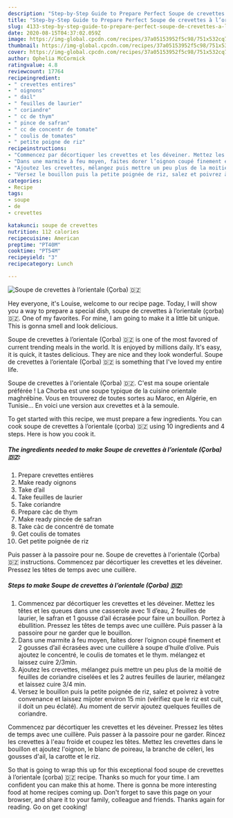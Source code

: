 ```yaml
---
description: "Step-by-Step Guide to Prepare Perfect Soupe de crevettes à l’orientale (Çorba) 🇩🇿"
title: "Step-by-Step Guide to Prepare Perfect Soupe de crevettes à l’orientale (Çorba) 🇩🇿"
slug: 4133-step-by-step-guide-to-prepare-perfect-soupe-de-crevettes-a-lorientale-corba
date: 2020-08-15T04:37:02.059Z
image: https://img-global.cpcdn.com/recipes/37a05153952f5c98/751x532cq70/soupe-de-crevettes-a-lorientale-corba-🇩🇿-photo-principale-de-la-recette.jpg
thumbnail: https://img-global.cpcdn.com/recipes/37a05153952f5c98/751x532cq70/soupe-de-crevettes-a-lorientale-corba-🇩🇿-photo-principale-de-la-recette.jpg
cover: https://img-global.cpcdn.com/recipes/37a05153952f5c98/751x532cq70/soupe-de-crevettes-a-lorientale-corba-🇩🇿-photo-principale-de-la-recette.jpg
author: Ophelia McCormick
ratingvalue: 4.8
reviewcount: 17764
recipeingredient:
- " crevettes entires"
- " oignons"
- " dail"
- " feuilles de laurier"
- " coriandre"
- " cc de thym"
- " pince de safran"
- " cc de concentr de tomate"
- " coulis de tomates"
- " petite poigne de riz"
recipeinstructions:
- "Commencez par décortiquer les crevettes et les déveiner. Mettez les têtes et les queues dans une casserole avec 1l d’eau, 2 feuilles de laurier, le safran et 1 gousse d’ail écrasée pour faire un bouillon. Portez à ébullition. Pressez les têtes de temps avec une cuillère. Puis passer à la passoire pour ne garder que le bouillon."
- "Dans une marmite à feu moyen, faites dorer l’oignon coupé finement et 2 gousses d’ail écrasées avec une cuillère à soupe d’huile d’olive. Puis ajoutez le concentré, le coulis de tomates et le thym. mélangez et laissez cuire 2/3min."
- "Ajoutez les crevettes, mélangez puis mettre un peu plus de la moitié de feuilles de coriandre ciselées et les 2 autres feuilles de laurier, mélangez et laissez cuire 3/4 min."
- "Versez le bouillon puis la petite poignée de riz, salez et poivrez à votre convenance et laissez mijoter environ 15 min (vérifiez que le riz est cuit, il doit un peu éclaté). Au moment de servir ajoutez quelques feuilles de coriandre."
categories:
- Recipe
tags:
- soupe
- de
- crevettes

katakunci: soupe de crevettes 
nutrition: 112 calories
recipecuisine: American
preptime: "PT40M"
cooktime: "PT54M"
recipeyield: "3"
recipecategory: Lunch

---
```



![Soupe de crevettes à l’orientale (Çorba) 🇩🇿](https://img-global.cpcdn.com/recipes/37a05153952f5c98/751x532cq70/soupe-de-crevettes-a-lorientale-corba-🇩🇿-photo-principale-de-la-recette.jpg)

Hey everyone, it's Louise, welcome to our recipe page. Today, I will show you a way to prepare a special dish, soupe de crevettes à l’orientale (çorba) 🇩🇿. One of my favorites. For mine, I am going to make it a little bit unique. This is gonna smell and look delicious.

Soupe de crevettes à l’orientale (Çorba) 🇩🇿 is one of the most favored of current trending meals in the world. It is enjoyed by millions daily. It's easy, it is quick, it tastes delicious. They are nice and they look wonderful. Soupe de crevettes à l’orientale (Çorba) 🇩🇿 is something that I've loved my entire life.

Soupe de crevettes à l&#39;orientale (Çorba) 🇩🇿. C&#39;est ma soupe orientale préférée ! La Chorba est une soupe typique de la cuisine orientale maghrébine. Vous en trouverez de toutes sortes au Maroc, en Algérie, en Tunisie… En voici une version aux crevettes et à la semoule.


To get started with this recipe, we must prepare a few ingredients. You can cook soupe de crevettes à l’orientale (çorba) 🇩🇿 using 10 ingredients and 4 steps. Here is how you cook it.

<!--inarticleads1-->

##### The ingredients needed to make Soupe de crevettes à l’orientale (Çorba) 🇩🇿:

1. Prepare  crevettes entières
1. Make ready  oignons
1. Take  d’ail
1. Take  feuilles de laurier
1. Take  coriandre
1. Prepare  càc de thym
1. Make ready  pincée de safran
1. Take  càc de concentré de tomate
1. Get  coulis de tomates
1. Get  petite poignée de riz


Puis passer à la passoire pour ne. Soupe de crevettes à l&#39;orientale (Çorba) 🇩🇿 instructions. Commencez par décortiquer les crevettes et les déveiner. Pressez les têtes de temps avec une cuillère. 

<!--inarticleads2-->

##### Steps to make Soupe de crevettes à l’orientale (Çorba) 🇩🇿:

1. Commencez par décortiquer les crevettes et les déveiner. Mettez les têtes et les queues dans une casserole avec 1l d’eau, 2 feuilles de laurier, le safran et 1 gousse d’ail écrasée pour faire un bouillon. Portez à ébullition. Pressez les têtes de temps avec une cuillère. Puis passer à la passoire pour ne garder que le bouillon.
1. Dans une marmite à feu moyen, faites dorer l’oignon coupé finement et 2 gousses d’ail écrasées avec une cuillère à soupe d’huile d’olive. Puis ajoutez le concentré, le coulis de tomates et le thym. mélangez et laissez cuire 2/3min.
1. Ajoutez les crevettes, mélangez puis mettre un peu plus de la moitié de feuilles de coriandre ciselées et les 2 autres feuilles de laurier, mélangez et laissez cuire 3/4 min.
1. Versez le bouillon puis la petite poignée de riz, salez et poivrez à votre convenance et laissez mijoter environ 15 min (vérifiez que le riz est cuit, il doit un peu éclaté). Au moment de servir ajoutez quelques feuilles de coriandre.


Commencez par décortiquer les crevettes et les déveiner. Pressez les têtes de temps avec une cuillère. Puis passer à la passoire pour ne garder. Rincez les crevettes à l&#39;eau froide et coupez les têtes. Mettez les crevettes dans le bouillon et ajoutez l&#39;oignon, le blanc de poireau, la branche de céleri, les gousses d&#39;ail, la carotte et le riz. 

So that is going to wrap this up for this exceptional food soupe de crevettes à l’orientale (çorba) 🇩🇿 recipe. Thanks so much for your time. I am confident you can make this at home. There is gonna be more interesting food at home recipes coming up. Don't forget to save this page on your browser, and share it to your family, colleague and friends. Thanks again for reading. Go on get cooking!
